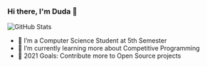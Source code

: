 ### Hi there, I'm Duda 👋


<img align="center" alt="GitHub Stats" src="https://github-readme-stats.vercel.app/api?username=dudaholandah&show_icons=true"  />

<!--  ![Duda's GitHub stats](https://github-readme-stats.vercel.app/api?username=dudaholandah&theme=default&show_icons=true) -->


- 🔭 I’m a Computer Science Student at 5th Semester
- 🌱 I’m currently learning more about Competitive Programming
- 🥅 2021 Goals: Contribute more to Open Source projects



<!--
**dudaholandah/dudaholandah** is a ✨ _special_ ✨ repository because its `README.md` (this file) appears on your GitHub profile.

Here are some ideas to get you started:

- 🔭 I’m currently working on ...
- 🌱 I’m currently learning ...
- 👯 I’m looking to collaborate on ...
- 🤔 I’m looking for help with ...
- 💬 Ask me about ...
- 📫 How to reach me: ...
- 😄 Pronouns: ...
- ⚡ Fun fact: ...

goal : contribute more on Github 
conect with me
language and tools
-->

